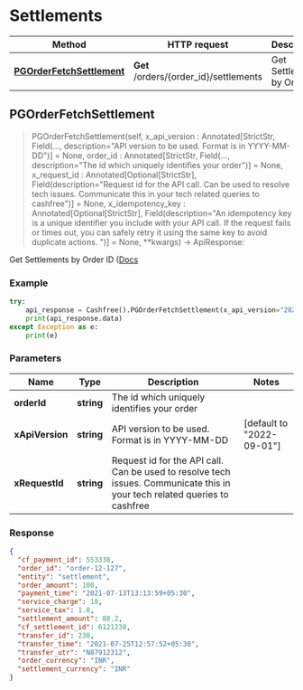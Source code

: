 # Settlements

Method | HTTP request | Description
------------- | ------------- | -------------
[**PGOrderFetchSettlement**](Settlements.md#PGOrderFetchSettlement) | **Get** /orders/{order_id}/settlements | Get Settlements by Order ID



## PGOrderFetchSettlement

> PGOrderFetchSettlement(self, x_api_version : Annotated[StrictStr, Field(..., description="API version to be used. Format is in YYYY-MM-DD")] = None, order_id : Annotated[StrictStr, Field(..., description="The id which uniquely identifies your order")] = None, x_request_id : Annotated[Optional[StrictStr], Field(description="Request id for the API call. Can be used to resolve tech issues. Communicate this in your tech related queries to cashfree")] = None, x_idempotency_key : Annotated[Optional[StrictStr], Field(description="An idempotency key is a unique identifier you include with your API call. If the request fails or times out, you can safely retry it using the same key to avoid duplicate actions.  ")] = None, **kwargs) -> ApiResponse:

Get Settlements by Order ID ([Docs](https://docs.cashfree.com/reference/pgorderfetchsettlement)

### Example

```python
try:
    api_response = Cashfree().PGOrderFetchSettlement(x_api_version="2022-09-01", order_id="order_342bAHtHiGpa2XePHbvRdu22S7p8U")
    print(api_response.data)
except Exception as e:
    print(e)
```

### Parameters

Name | Type | Description  | Notes
------------- | ------------- | ------------- | -------------
**orderId** | **string** | The id which uniquely identifies your order | 
**xApiVersion** | **string** | API version to be used. Format is in YYYY-MM-DD | [default to &quot;2022-09-01&quot;]
**xRequestId** | **string** | Request id for the API call. Can be used to resolve tech issues. Communicate this in your tech related queries to cashfree | 


### Response

```json
{
  "cf_payment_id": 553338,
  "order_id": "order-12-127",
  "entity": "settlement",
  "order_amount": 100,
  "payment_time": "2021-07-13T13:13:59+05:30",
  "service_charge": 10,
  "service_tax": 1.8,
  "settlement_amount": 88.2,
  "cf_settlement_id": 6121238,
  "transfer_id": 238,
  "transfer_time": "2021-07-25T12:57:52+05:30",
  "transfer_utr": "N87912312",
  "order_currency": "INR",
  "settlement_currency": "INR"
}
```
